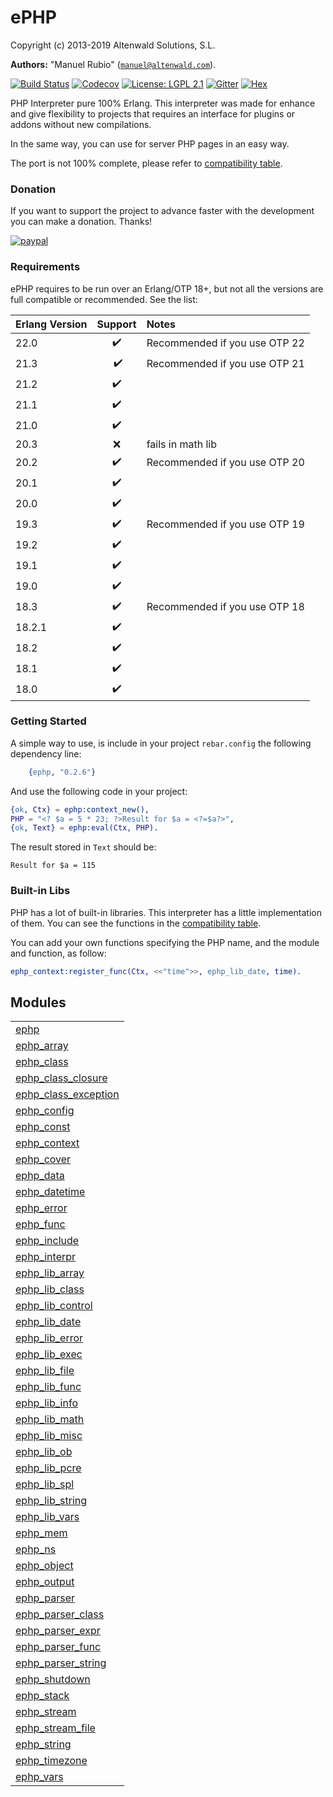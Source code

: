 

# ePHP #

Copyright (c) 2013-2019 Altenwald Solutions, S.L.

__Authors:__ "Manuel Rubio" ([`manuel@altenwald.com`](mailto:manuel@altenwald.com)).

[![Build Status](https://img.shields.io/travis/bragful/ephp/master.svg)](https://travis-ci.org/bragful/ephp)
[![Codecov](https://img.shields.io/codecov/c/github/bragful/ephp.svg)](https://codecov.io/gh/bragful/ephp)
[![License: LGPL 2.1](https://img.shields.io/github/license/bragful/ephp.svg)](https://raw.githubusercontent.com/bragful/ephp/master/COPYING)
[![Gitter](https://img.shields.io/gitter/room/bragful/ephp.svg)](https://gitter.im/bragful/ephp)
[![Hex](https://img.shields.io/hexpm/v/ephp.svg)](https://hex.pm/packages/ephp)

PHP Interpreter pure 100% Erlang. This interpreter was made for enhance and give flexibility to projects that requires an interface for plugins or addons without new compilations.

In the same way, you can use for server PHP pages in an easy way.

The port is not 100% complete, please refer to [compatibility table](http://github.com/bragful/ephp/blob/master/doc/COMPATIBILITY.md).


### <a name="Donation">Donation</a> ###

If you want to support the project to advance faster with the development you can make a donation. Thanks!

[![paypal](https://www.paypalobjects.com/en_US/GB/i/btn/btn_donateCC_LG.gif)](https://www.paypal.com/cgi-bin/webscr?cmd=_s-xclick&hosted_button_id=CBYJ5V2ZWWZ8G)


### <a name="Requirements">Requirements</a> ###

ePHP requires to be run over an Erlang/OTP 18+, but not all the versions are full compatible or recommended. See the list:

| Erlang Version | Support | Notes |
|:---|:---:|:---|
| 22.0 | :heavy_check_mark: | Recommended if you use OTP 22 |
| 21.3 | :heavy_check_mark: | Recommended if you use OTP 21 |
| 21.2 | :heavy_check_mark: | |
| 21.1 | :heavy_check_mark: | |
| 21.0 | :heavy_check_mark: | |
| 20.3 | :x: | fails in math lib |
| 20.2 | :heavy_check_mark: | Recommended if you use OTP 20 |
| 20.1 | :heavy_check_mark: | |
| 20.0 | :heavy_check_mark: | |
| 19.3 | :heavy_check_mark: | Recommended if you use OTP 19 |
| 19.2 | :heavy_check_mark: | |
| 19.1 | :heavy_check_mark: | |
| 19.0 | :heavy_check_mark: | |
| 18.3 | :heavy_check_mark: | Recommended if you use OTP 18 |
| 18.2.1 | :heavy_check_mark: | |
| 18.2 | :heavy_check_mark: | |
| 18.1 | :heavy_check_mark: | |
| 18.0 | :heavy_check_mark: | |


### <a name="Getting_Started">Getting Started</a> ###

A simple way to use, is include in your project `rebar.config` the following dependency line:

```erlang
    {ephp, "0.2.6"}
```

And use the following code in your project:

```erlang
{ok, Ctx} = ephp:context_new(),
PHP = "<? $a = 5 * 23; ?>Result for $a = <?=$a?>",
{ok, Text} = ephp:eval(Ctx, PHP).
```

The result stored in `Text` should be:

```
Result for $a = 115
```


### <a name="Built-in_Libs">Built-in Libs</a> ###

PHP has a lot of built-in libraries. This interpreter has a little implementation of them. You can see the functions in the [compatibility table](http://github.com/bragful/ephp/blob/master/doc/COMPATIBILITY.md).

You can add your own functions specifying the PHP name, and the module and function, as follow:

```erlang
ephp_context:register_func(Ctx, <<"time">>, ephp_lib_date, time).
```



## Modules ##


<table width="100%" border="0" summary="list of modules">
<tr><td><a href="http://github.com/bragful/ephp/blob/master/doc/ephp.md" class="module">ephp</a></td></tr>
<tr><td><a href="http://github.com/bragful/ephp/blob/master/doc/ephp_array.md" class="module">ephp_array</a></td></tr>
<tr><td><a href="http://github.com/bragful/ephp/blob/master/doc/ephp_class.md" class="module">ephp_class</a></td></tr>
<tr><td><a href="http://github.com/bragful/ephp/blob/master/doc/ephp_class_closure.md" class="module">ephp_class_closure</a></td></tr>
<tr><td><a href="http://github.com/bragful/ephp/blob/master/doc/ephp_class_exception.md" class="module">ephp_class_exception</a></td></tr>
<tr><td><a href="http://github.com/bragful/ephp/blob/master/doc/ephp_config.md" class="module">ephp_config</a></td></tr>
<tr><td><a href="http://github.com/bragful/ephp/blob/master/doc/ephp_const.md" class="module">ephp_const</a></td></tr>
<tr><td><a href="http://github.com/bragful/ephp/blob/master/doc/ephp_context.md" class="module">ephp_context</a></td></tr>
<tr><td><a href="http://github.com/bragful/ephp/blob/master/doc/ephp_cover.md" class="module">ephp_cover</a></td></tr>
<tr><td><a href="http://github.com/bragful/ephp/blob/master/doc/ephp_data.md" class="module">ephp_data</a></td></tr>
<tr><td><a href="http://github.com/bragful/ephp/blob/master/doc/ephp_datetime.md" class="module">ephp_datetime</a></td></tr>
<tr><td><a href="http://github.com/bragful/ephp/blob/master/doc/ephp_error.md" class="module">ephp_error</a></td></tr>
<tr><td><a href="http://github.com/bragful/ephp/blob/master/doc/ephp_func.md" class="module">ephp_func</a></td></tr>
<tr><td><a href="http://github.com/bragful/ephp/blob/master/doc/ephp_include.md" class="module">ephp_include</a></td></tr>
<tr><td><a href="http://github.com/bragful/ephp/blob/master/doc/ephp_interpr.md" class="module">ephp_interpr</a></td></tr>
<tr><td><a href="http://github.com/bragful/ephp/blob/master/doc/ephp_lib_array.md" class="module">ephp_lib_array</a></td></tr>
<tr><td><a href="http://github.com/bragful/ephp/blob/master/doc/ephp_lib_class.md" class="module">ephp_lib_class</a></td></tr>
<tr><td><a href="http://github.com/bragful/ephp/blob/master/doc/ephp_lib_control.md" class="module">ephp_lib_control</a></td></tr>
<tr><td><a href="http://github.com/bragful/ephp/blob/master/doc/ephp_lib_date.md" class="module">ephp_lib_date</a></td></tr>
<tr><td><a href="http://github.com/bragful/ephp/blob/master/doc/ephp_lib_error.md" class="module">ephp_lib_error</a></td></tr>
<tr><td><a href="http://github.com/bragful/ephp/blob/master/doc/ephp_lib_exec.md" class="module">ephp_lib_exec</a></td></tr>
<tr><td><a href="http://github.com/bragful/ephp/blob/master/doc/ephp_lib_file.md" class="module">ephp_lib_file</a></td></tr>
<tr><td><a href="http://github.com/bragful/ephp/blob/master/doc/ephp_lib_func.md" class="module">ephp_lib_func</a></td></tr>
<tr><td><a href="http://github.com/bragful/ephp/blob/master/doc/ephp_lib_info.md" class="module">ephp_lib_info</a></td></tr>
<tr><td><a href="http://github.com/bragful/ephp/blob/master/doc/ephp_lib_math.md" class="module">ephp_lib_math</a></td></tr>
<tr><td><a href="http://github.com/bragful/ephp/blob/master/doc/ephp_lib_misc.md" class="module">ephp_lib_misc</a></td></tr>
<tr><td><a href="http://github.com/bragful/ephp/blob/master/doc/ephp_lib_ob.md" class="module">ephp_lib_ob</a></td></tr>
<tr><td><a href="http://github.com/bragful/ephp/blob/master/doc/ephp_lib_pcre.md" class="module">ephp_lib_pcre</a></td></tr>
<tr><td><a href="http://github.com/bragful/ephp/blob/master/doc/ephp_lib_spl.md" class="module">ephp_lib_spl</a></td></tr>
<tr><td><a href="http://github.com/bragful/ephp/blob/master/doc/ephp_lib_string.md" class="module">ephp_lib_string</a></td></tr>
<tr><td><a href="http://github.com/bragful/ephp/blob/master/doc/ephp_lib_vars.md" class="module">ephp_lib_vars</a></td></tr>
<tr><td><a href="http://github.com/bragful/ephp/blob/master/doc/ephp_mem.md" class="module">ephp_mem</a></td></tr>
<tr><td><a href="http://github.com/bragful/ephp/blob/master/doc/ephp_ns.md" class="module">ephp_ns</a></td></tr>
<tr><td><a href="http://github.com/bragful/ephp/blob/master/doc/ephp_object.md" class="module">ephp_object</a></td></tr>
<tr><td><a href="http://github.com/bragful/ephp/blob/master/doc/ephp_output.md" class="module">ephp_output</a></td></tr>
<tr><td><a href="http://github.com/bragful/ephp/blob/master/doc/ephp_parser.md" class="module">ephp_parser</a></td></tr>
<tr><td><a href="http://github.com/bragful/ephp/blob/master/doc/ephp_parser_class.md" class="module">ephp_parser_class</a></td></tr>
<tr><td><a href="http://github.com/bragful/ephp/blob/master/doc/ephp_parser_expr.md" class="module">ephp_parser_expr</a></td></tr>
<tr><td><a href="http://github.com/bragful/ephp/blob/master/doc/ephp_parser_func.md" class="module">ephp_parser_func</a></td></tr>
<tr><td><a href="http://github.com/bragful/ephp/blob/master/doc/ephp_parser_string.md" class="module">ephp_parser_string</a></td></tr>
<tr><td><a href="http://github.com/bragful/ephp/blob/master/doc/ephp_shutdown.md" class="module">ephp_shutdown</a></td></tr>
<tr><td><a href="http://github.com/bragful/ephp/blob/master/doc/ephp_stack.md" class="module">ephp_stack</a></td></tr>
<tr><td><a href="http://github.com/bragful/ephp/blob/master/doc/ephp_stream.md" class="module">ephp_stream</a></td></tr>
<tr><td><a href="http://github.com/bragful/ephp/blob/master/doc/ephp_stream_file.md" class="module">ephp_stream_file</a></td></tr>
<tr><td><a href="http://github.com/bragful/ephp/blob/master/doc/ephp_string.md" class="module">ephp_string</a></td></tr>
<tr><td><a href="http://github.com/bragful/ephp/blob/master/doc/ephp_timezone.md" class="module">ephp_timezone</a></td></tr>
<tr><td><a href="http://github.com/bragful/ephp/blob/master/doc/ephp_vars.md" class="module">ephp_vars</a></td></tr></table>

